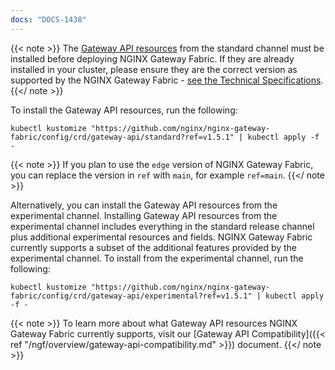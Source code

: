 ```yaml
---
docs: "DOCS-1438"
---
```


{{< note >}} The [Gateway API resources](https://github.com/kubernetes-sigs/gateway-api) from the standard channel must be installed before deploying NGINX Gateway Fabric. If they are already installed in your cluster, please ensure they are the correct version as supported by the NGINX Gateway Fabric - [see the Technical Specifications](https://github.com/nginx/nginx-gateway-fabric/blob/v1.5.1/README.md#technical-specifications). {{</ note >}}

To install the Gateway API resources, run the following:

```shell
kubectl kustomize "https://github.com/nginx/nginx-gateway-fabric/config/crd/gateway-api/standard?ref=v1.5.1" | kubectl apply -f -
```

{{< note >}} If you plan to use the `edge` version of NGINX Gateway Fabric, you can replace the version in `ref` with `main`, for example `ref=main`. {{</ note >}}

Alternatively, you can install the Gateway API resources from the experimental channel.
Installing Gateway API resources from the experimental channel includes everything in the standard release channel plus additional experimental resources and fields.
NGINX Gateway Fabric currently supports a subset of the additional features provided by the experimental channel.
To install from the experimental channel, run the following:

```shell
kubectl kustomize "https://github.com/nginx/nginx-gateway-fabric/config/crd/gateway-api/experimental?ref=v1.5.1" | kubectl apply -f -
```

{{< note >}} To learn more about what Gateway API resources NGINX Gateway Fabric currently supports, visit our [Gateway API Compatibility]({{< ref "/ngf/overview/gateway-api-compatibility.md" >}}) document. {{</ note >}}
